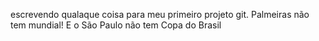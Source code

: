 escrevendo qualaque coisa para meu primeiro projeto git.
Palmeiras não tem mundial!
E o São Paulo não tem Copa do Brasil